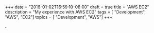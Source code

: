 +++
date = "2016-01-02T16:59:10-08:00"
draft = true
title = "AWS EC2"
description = "My experience with AWS EC2"
tags        = [ "Development", "AWS", "EC2"]
topics      = [ "Development", "AWS"]
+++

.
